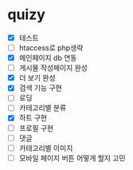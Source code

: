 # quizy

- [X] 테스트
- [ ] htaccess로 php생략
- [X] 메인페이지 db 연동
- [ ] 게시물 작성페이지 완성
- [X] 더 보기 완성
- [X] 검색 기능 구현
- [ ] 로딩
- [ ] 카테고리별 분류
- [X] 하트 구현
- [ ] 프로필 구현
- [ ] 댓글
- [ ] 카테고리별 이미지
- [ ] 모바일 페이지 버튼 어떻게 할지 고민
